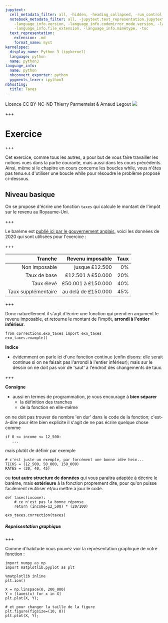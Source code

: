 ```yaml
---
jupytext:
  cell_metadata_filter: all, -hidden, -heading_collapsed, -run_control, -trusted
  notebook_metadata_filter: all, -jupytext.text_representation.jupytext_version, -jupytext.text_representation.format_version,
    -language_info.version, -language_info.codemirror_mode.version, -language_info.codemirror_mode,
    -language_info.file_extension, -language_info.mimetype, -toc
  text_representation:
    extension: .md
    format_name: myst
kernelspec:
  display_name: Python 3 (ipykernel)
  language: python
  name: python3
language_info:
  name: python
  nbconvert_exporter: python
  pygments_lexer: ipython3
nbhosting:
  title: Taxes
---
```


<div class="licence">
<span>Licence CC BY-NC-ND</span>
<span>Thierry Parmentelat &amp; Arnaud Legout</span>
<span><img src="media/both-logos-small-alpha.png" /></span>
</div>

+++

# Exercice

+++

Cet exercice, comme tous les autres, a pour but de vous faire travailler les notions vues dans la partie courante, mais aussi dans les cours précédents.
Ainsi, même si le chapitre en cours concerne les boucles while, vous n'êtes pas tenu.e.s d'utiliser une boucle while pour résoudre le problème proposé ci-dessous.

## Niveau basique

On se propose d'écrire une fonction `taxes` qui calcule le montant de l'impôt sur le revenu au Royaume-Uni.

+++

Le barème est [publié ici par le gouvernement anglais](https://www.gov.uk/income-tax-rates), voici les données de 2020 qui sont utilisées pour l'exercice :

+++

| Tranche             | Revenu imposable    | Taux  |
|--------------------:|--------------------:|------:|
| Non imposable       | jusque £12.500      | 0%    |
| Taux de base        | £12.501 à £50.000   | 20%   |
| Taux élevé          | £50.001 à £150.000  | 40%   |
| Taux supplémentaire | au delà de £150.000	| 45%   |

+++

Donc naturellement il s'agit d'écrire une fonction qui prend en argument le revenu imposable, et retourne le montant de l'impôt, **arrondi à l'entier inférieur**.

```{code-cell} ipython3
from corrections.exo_taxes import exo_taxes
exo_taxes.example()
```

**Indice**

* évidemment on parle ici d'une fonction continue (enfin disons: elle serait continue si on ne faisait pas l'arrondi à l'entier inférieur); mais sur le dessin on ne doit pas voir de 'saut' à l'endroit des changements de taux.

+++

**Consigne**

* aussi en termes de programmation, je vous encourage à **bien séparer**
  * la définition des tranches 
  * de la fonction en elle-même

on ne doit pas trouver de nombre 'en dur' dans le code de la fonction; c'est-à-dire pour être bien explicite il s'agit de ne pas écrire quelque chose comme
  ```
  if 0 <= income <= 12_500:
     ...
  ```
  mais plutôt de définir par exemple
  ```
  # c'est juste un exemple, par forcément une bonne idée hein...
  TICKS = (12_500, 50_000, 150_000)
  RATES = (20, 40, 45)
  ```
  ou **tout autre structure de données** qui vous paraitra adaptée à décrire le barême, mais **extérieure** à la fonction proprement dite, pour qu'on puisse facilement réutiliser et/ou mettre à jour le code.

```{code-cell} ipython3
def taxes(income):
    # ce n'est pas la bonne réponse
    return (income-12_500) * (20/100)
```

```{code-cell} ipython3
exo_taxes.correction(taxes)
```

##### Représentation graphique

+++

Comme d'habitude vous pouvez voir la représentation graphique de votre fonction :

```{code-cell} ipython3
import numpy as np
import matplotlib.pyplot as plt
```

```{code-cell} ipython3
%matplotlib inline
plt.ion()
```

```{code-cell} ipython3
X = np.linspace(0, 200_000)
Y = [taxes(x) for x in X]
plt.plot(X, Y);
```

```{code-cell} ipython3
# et pour changer la taille de la figure
plt.figure(figsize=(10, 8))
plt.plot(X, Y);
```
